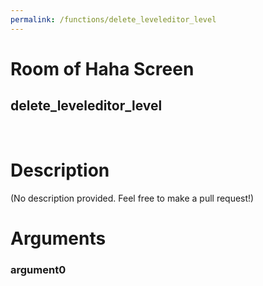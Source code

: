 ```yaml
---
permalink: /functions/delete_leveleditor_level
---
```

# Room of Haha Screen  
## delete_leveleditor_level  
&nbsp;  
# Description  
(No description provided. Feel free to make a pull request!) 
&nbsp;  
# Arguments
### argument0

&nbsp;  


